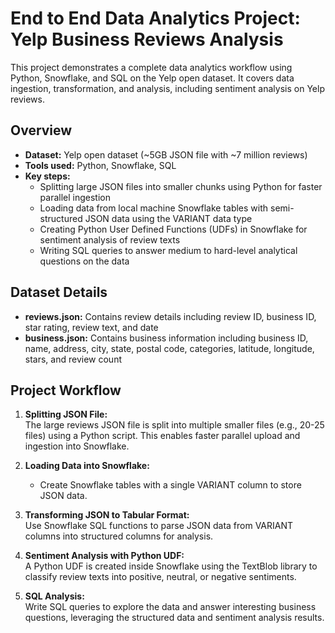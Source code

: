 
# End to End Data Analytics Project: Yelp Business Reviews Analysis

This project demonstrates a complete data analytics workflow using Python, Snowflake, and SQL on the Yelp open dataset. It covers data ingestion, transformation, and analysis, including sentiment analysis on Yelp reviews.

## Overview

- **Dataset:** Yelp open dataset (~5GB JSON file with ~7 million reviews)
- **Tools used:** Python, Snowflake, SQL
- **Key steps:**
  - Splitting large JSON files into smaller chunks using Python for faster parallel ingestion
  - Loading data from local machine Snowflake tables with semi-structured JSON data using the VARIANT data type
  - Creating Python User Defined Functions (UDFs) in Snowflake for sentiment analysis of review texts
  - Writing SQL queries to answer medium to hard-level analytical questions on the data

## Dataset Details

- **reviews.json:** Contains review details including review ID, business ID, star rating, review text, and date
- **business.json:** Contains business information including business ID, name, address, city, state, postal code, categories, latitude, longitude, stars, and review count

## Project Workflow

1. **Splitting JSON File:**  
   The large reviews JSON file is split into multiple smaller files (e.g., 20-25 files) using a Python script. This enables faster parallel upload and ingestion into Snowflake.

2. **Loading Data into Snowflake:**  
   - Create Snowflake tables with a single VARIANT column to store JSON data.  

3. **Transforming JSON to Tabular Format:**  
   Use Snowflake SQL functions to parse JSON data from VARIANT columns into structured columns for analysis.

4. **Sentiment Analysis with Python UDF:**  
   A Python UDF is created inside Snowflake using the TextBlob library to classify review texts into positive, neutral, or negative sentiments.

5. **SQL Analysis:**  
   Write SQL queries to explore the data and answer interesting business questions, leveraging the structured data and sentiment analysis results.
